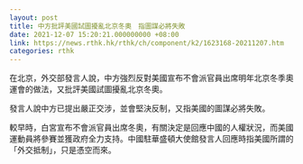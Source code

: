 ```yaml
---
layout: post
title: 中方批評美國試圖擾亂北京冬奧　指圖謀必將失敗
date: 2021-12-07 15:20:21.000000000 +08:00
link: https://news.rthk.hk/rthk/ch/component/k2/1623168-20211207.htm
categories: rthk
---
```


在北京，外交部發言人說，中方強烈反對美國宣布不會派官員出席明年北京冬季奧運會的做法，又批評美國試圖擾亂北京冬奧。

發言人說中方已提出嚴正交涉，並會堅決反制，又指美國的圖謀必將失敗。

較早時，白宮宣布不會派官員出席冬奧，有關決定是回應中國的人權狀況，而美國運動員將參賽並獲政府全力支持。中國駐華盛頓大使館發言人回應時指美國所謂的「外交抵制」，只是憑空而來。

